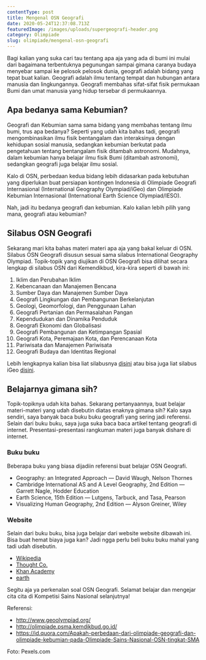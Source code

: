 ```yaml
---
contentType: post
title: Mengenal OSN Geografi
date: 2020-05-24T12:37:08.713Z
featuredImage: /images/uploads/supergeografi-header.png
category: Olimpiade
slug: olimpiade/mengenal-osn-geografi
---
```

Bagi kalian yang suka cari tau tentang apa aja yang ada di bumi ini mulai dari bagaimana terbentuknya pegunungan sampai gimana caranya budaya menyebar sampai ke pelosok pelosok dunia, geografi adalah bidang yang tepat buat kalian. Geografi adalah ilmu tentang tempat dan hubungan antara manusia dan lingkungannya. Geografi membahas sifat-sifat fisik permukaan Bumi dan umat manusia yang hidup tersebar di permukaannya.

## Apa bedanya sama Kebumian?

Geografi dan Kebumian sama sama bidang yang membahas tentang ilmu bumi, trus apa bedanya? Seperti yang udah kita bahas tadi, geografi mengombinasikan ilmu fisik bentangalam dan interaksinya dengan kehidupan sosial manusia, sedangkan kebumian berkutat pada pengetahuan tentang bentangalam fisik ditambah astronomi. Mudahnya, dalam kebumian hanya belajar ilmu fisik Bumi (ditambah astronomi), sedangkan geografi juga belajar ilmu sosial.

Kalo di OSN, perbedaan kedua bidang lebih didasarkan pada kebutuhan yang diperlukan buat persiapan kontingen Indonesia di Olimpiade Geografi Internasional (International Geography Olympiad/iGeo) dan Olimpiade Kebumian Internasional (International Earth Science Olympiad/IESO).

Nah, jadi itu bedanya geografi dan kebumian. Kalo kalian lebih pilih yang mana, geografi atau kebumian?

## Silabus OSN Geografi

Sekarang mari kita bahas materi materi apa aja yang bakal keluar di OSN. Silabus OSN Geografi disusun sesuai sama silabus International Geography Olympiad. Topik-topik yang diujikan di OSN Geografi bisa dilihat secara lengkap di silabus OSN dari Kemendikbud, kira-kira seperti di bawah ini:

1. Iklim dan Perubahan Iklim
2. Kebencanaan dan Manajemen Bencana
3. Sumber Daya dan Manajemen Sumber Daya
4. Geografi Lingkungan dan Pembangunan Berkelanjutan
5. Geologi, Geomorfologi, dan Penggunaan Lahan
6. Geografi Pertanian dan Permasalahan Pangan
7. Kependudukan dan Dinamika Penduduk
8. Geografi Ekonomi dan Globalisasi
9. Geografi Pembangunan dan Ketimpangan Spasial
10. Geografi Kota, Peremajaan Kota, dan Perencanaan Kota
11. Pariwisata dan Manajemen Pariwisata
12. Geografi Budaya dan Identitas Regional

Lebih lengkapnya kalian bisa liat silabusnya [disini](https://portalgeografi.wordpress.com/wp-admin/post.php?post=336&action=edit#) atau bisa juga liat silabus iGeo [disini](https://portalgeografi.wordpress.com/wp-admin/post.php?post=336&action=edit#).

## Belajarnya gimana sih?

Topik-topiknya udah kita bahas. Sekarang pertanyaannya, buat belajar materi-materi yang udah disebutin diatas enaknya gimana sih? Kalo saya sendiri, saya banyak baca buku buku geografi yang sering jadi referensi. Selain dari buku buku, saya juga suka baca baca artikel tentang geografi di internet. Presentasi-presentasi rangkuman materi juga banyak dishare di internet.

### Buku buku

Beberapa buku yang biasa dijadiin referensi buat belajar OSN Geografi.

* Geography: an Integrated Approach — David Waugh, Nelson Thornes
* Cambridge International AS and A Level Geography, 2nd Edition — Garrett Nagle, Hodder Education
* Earth Science, 15th Edition — Lutgens, Tarbuck, and Tasa, Pearson
* Visualizing Human Geography, 2nd Edition — Alyson Greiner, Wiley

### Website

Selain dari buku buku, bisa juga belajar dari website website dibawah ini. Bisa buat hemat biaya juga kan? Jadi ngga perlu beli buku buku mahal yang tadi udah disebutin.

* [Wikipedia](https://www.wikipedia.org/)
* [Thought Co.](https://www.thoughtco.com/)
* [Khan Academy](https://www.khanacademy.org/)
* [earth](http://earth.nullschool.net/)

Segitu aja ya perkenalan soal OSN Geografi. Selamat belajar dan mengejar cita cita di Kompetisi Sains Nasional selanjutnya!

Referensi:
- <http://www.geoolympiad.org/>
- <http://olimpiade.psma.kemdikbud.go.id/>
- <https://id.quora.com/Apakah-perbedaan-dari-olimpiade-geografi-dan-olimpiade-kebumian-pada-Olimpiade-Sains-Nasional-OSN-tingkat-SMA>

Foto: Pexels.com